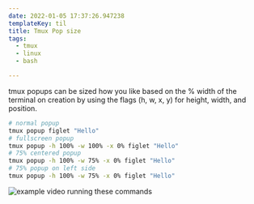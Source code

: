 ```yaml
---
date: 2022-01-05 17:37:26.947238
templateKey: til
title: Tmux Pop size
tags:
  - tmux
  - linux
  - bash

---
```


tmux popups can be sized how you like based on the % width of the
terminal on creation by using the flags (h, w, x, y) for height, width,
and position.

``` bash
# normal popup
tmux popup figlet "Hello"
# fullscreen popup
tmux popup -h 100% -w 100% -x 0% figlet "Hello"
# 75% centered popup
tmux popup -h 100% -w 75% -x 0% figlet "Hello"
# 75% popup on left side
tmux popup -h 100% -w 75% -x 0% figlet "Hello"
```

![example video running these commands](https://images.waylonwalker.com/tmux-popup-position.gif)
